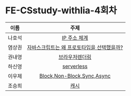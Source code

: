 # FE-CSstudy-withlia-4회차

|  이름  |                                                                                                                                                               주제                                                                                                                                                                |
| :----: | :-------------------------------------------------------------------------------------------------------------------------------------------------------------------------------------------------------------------------------------------------------------------------------------------------------------------------------: |
| 나호석 |                                                                         [IP 주소 체계](https://github.com/prgrms-web-devcourse/FE-CSstudy-withlia/blob/main/4%ED%9A%8C%EC%B0%A8/%EB%82%98%ED%98%B8%EC%84%9D-IP%20%EC%A3%BC%EC%86%8C%EC%B2%B4%EA%B3%84.md)                                                                         |
| 염상권 | [자바스크립트는 왜 프로토타입을 선택했을까?](https://github.com/prgrms-web-devcourse/FE-CSstudy-withlia/blob/main/4%ED%9A%8C%EC%B0%A8/%EC%9E%90%EB%B0%94%EC%8A%A4%ED%81%AC%EB%A6%BD%ED%8A%B8%EB%8A%94%20%EC%99%9C%20%ED%94%84%EB%A1%9C%ED%86%A0%ED%83%80%EC%9E%85%EC%9D%84%20%EC%84%A0%ED%83%9D%ED%96%88%EC%9D%84%EA%B9%8C%3F.md) |
| 권내영 |                                                             [브라우저렌더링](https://github.com/prgrms-web-devcourse/FE-CSstudy-withlia/blob/main/4%ED%9A%8C%EC%B0%A8/%EA%B6%8C%EB%82%B4%EC%98%81-%EB%B8%8C%EB%9D%BC%EC%9A%B0%EC%A0%80%EB%A0%8C%EB%8D%94%EB%A7%81.md)                                                             |
| 하신영 |                                                                                         [serverless](https://github.com/prgrms-web-devcourse/FE-CSstudy-withlia/blob/main/4%ED%9A%8C%EC%B0%A8/%ED%95%98%EC%8B%A0%EC%98%81-serverless.md)                                                                                          |
| 이우제 |                                                                                    [Block,Non-Block,Sync,Async](https://github.com/prgrms-web-devcourse/FE-CSstudy-withlia/blob/main/4%ED%9A%8C%EC%B0%A8/Block%2CNon-Block%2CSync%2CAsync.md)                                                                                     |
| 조승희 |                                                                                        [캐시](https://github.com/prgrms-web-devcourse/FE-CSstudy-withlia/blob/main/4%ED%9A%8C%EC%B0%A8/%EC%A1%B0%EC%8A%B9%ED%9D%AC-%EC%BA%90%EC%8B%9C.md)                                                                                         |
